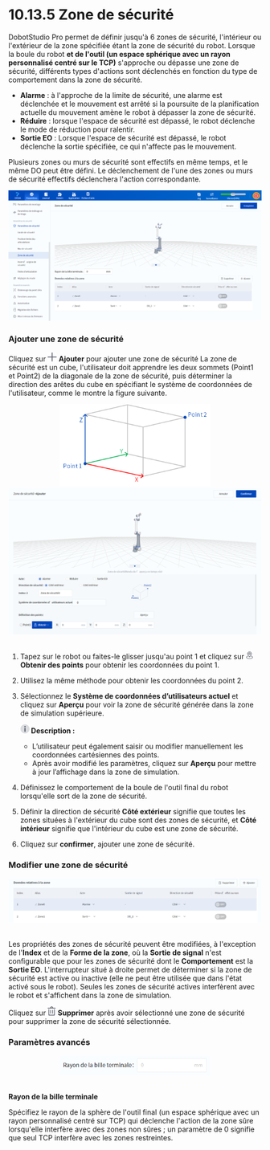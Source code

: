 # 10.13.5 Zone de sécurité

DobotStudio Pro permet de définir jusqu'à 6 zones de sécurité, l'intérieur ou l'extérieur de la zone spécifiée étant la zone de sécurité du robot. Lorsque la boule du robot **et de l'outil (un espace sphérique avec un rayon personnalisé centré sur le TCP)** s'approche ou dépasse une zone de sécurité, différents types d'actions sont déclenchés en fonction du type de comportement dans la zone de sécurité.

- **Alarme** : à l'approche de la limite de sécurité, une alarme est déclenchée et le mouvement est arrêté si la poursuite de la planification actuelle du mouvement amène le robot à dépasser la zone de sécurité.<br/>
- **Réduire** : lorsque l'espace de sécurité est dépassé, le robot déclenche le mode de réduction pour ralentir.<br/>
- **Sortie EO** : Lorsque l'espace de sécurité est dépassé, le robot déclenche la sortie spécifiée, ce qui n'affecte pas le mouvement.<br/>

Plusieurs zones ou murs de sécurité sont effectifs en même temps, et le même DO peut être défini. Le déclenchement de l'une des zones ou murs de sécurité effectifs déclenchera l'action correspondante.

<div align=center><img src="images/sarea1.png" /></div>

### Ajouter une zone de sécurité

Cliquez sur <img src="images/add_icon.png" height="18"/> **Ajouter** pour ajouter une zone de sécurité La zone de sécurité est un cube, l'utilisateur doit apprendre les deux sommets (Point1 et Point2) de la diagonale de la zone de sécurité, puis déterminer la direction des arêtes du cube en spécifiant le système de coordonnées de l'utilisateur, comme le montre la figure suivante.

<div align=center><img src="images/sarea_cube.png" width="300"/></div>

<div align=center><img src="images/add_sarea.png" /></div>

<br/>

1. Tapez sur le robot ou faites-le glisser jusqu'au point 1 et cliquez sur <img src="images/point_icon.png" height="15"/> **Obtenir des points** pour obtenir les coordonnées du point 1.
2. Utilisez la même méthode pour obtenir les coordonnées du point 2.

3. Sélectionnez le **Système de coordonnées d’utilisateurs actuel** et cliquez sur **Aperçu** pour voir la zone de sécurité générée dans la zone de simulation supérieure.
  
   <div class="info2"><img src="../image/info.png"  height="18" /><b> Description : </b><div>
   <ul><li>L’utilisateur peut également saisir ou modifier manuellement les coordonnées cartésiennes des points. </li>
   <li>Après avoir modifié les paramètres, cliquez sur <b>Aperçu</b> pour mettre à jour l’affichage dans la zone de simulation. </li>
   </ul></div></div>

4. Définissez le comportement de la boule de l'outil final du robot lorsqu'elle sort de la zone de sécurité.

5. Définir la direction de sécurité **Côté extérieur** signifie que toutes les zones situées à l'extérieur du cube sont des zones de sécurité, et **Côté intérieur** signifie que l'intérieur du cube est une zone de sécurité.

6. Cliquez sur **confirmer**, ajouter une zone de sécurité.

### Modifier une zone de sécurité

<div align=center><img src="images/sarea2.png" /></div>

<br/>

Les propriétés des zones de sécurité peuvent être modifiées, à l'exception de l'**Index** et de la **Forme de la zone**, où la **Sortie de signal** n'est configurable que pour les zones de sécurité dont le **Comportement** est la **Sortie EO**. L'interrupteur situé à droite permet de déterminer si la zone de sécurité est active ou inactive (elle ne peut être utilisée que dans l'état activé sous le robot). Seules les zones de sécurité actives interfèrent avec le robot et s'affichent dans la zone de simulation.

Cliquez sur <img src="images/del_icon.png" height="18"/> **Supprimer** après avoir sélectionné une zone de sécurité pour supprimer la zone de sécurité sélectionnée.

### Paramètres avancés

<div align=center><img src="images/sarea3.png" width="300"/></div>

<br/>

**Rayon de la bille terminale**

Spécifiez le rayon de la sphère de l'outil final (un espace sphérique avec un rayon personnalisé centré sur TCP) qui déclenche l'action de la zone sûre lorsqu'elle interfère avec des zones non sûres ; un paramètre de 0 signifie que seul TCP interfère avec les zones restreintes.